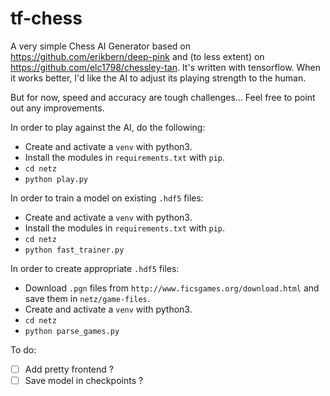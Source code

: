 # tf-chess


A very simple Chess AI Generator based on https://github.com/erikbern/deep-pink and (to less extent) on https://github.com/elc1798/chessley-tan. It's written with tensorflow. When it works better, I'd like the AI to adjust its playing strength to the human.

But for now, speed and accuracy are tough challenges... Feel free to point out any improvements.

In order to play against the AI, do the following:
- Create and activate a `venv` with python3.
- Install the modules in `requirements.txt` with `pip`.
- `cd netz`
- `python play.py`

In order to train a model on existing `.hdf5` files:
- Create and activate a `venv` with python3.
- Install the modules in `requirements.txt` with `pip`.
- `cd netz`
- `python fast_trainer.py`

In order to create appropriate `.hdf5` files:
- Download `.pgn` files from `http://www.ficsgames.org/download.html` and save them in `netz/game-files`.
- Create and activate a `venv` with python3.
- `cd netz`
- `python parse_games.py`

To do:
- [ ] Add pretty frontend ?
- [ ] Save model in checkpoints ?
